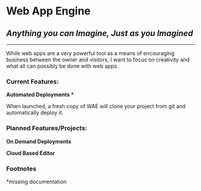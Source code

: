 # Web App Engine

## *Anything you can Imagine, Just as you Imagined*

---

While web apps are a very powerful tool as a means of encouraging business between the owner and visitors, I want to focus on creativity and what all can possibly be done with web apps.

### Current Features:

__Automated Deployments *__

When launched, a fresh copy of WAE will clone your project from git and automatically deploy it.

### Planned Features/Projects:

__On Demand Deployments__

__Cloud Based Editor__

### __Footnotes__

*missing documentation

